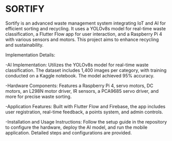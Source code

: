 # SORTIFY
Sortify is an advanced waste management system integrating IoT and AI for efficient sorting and recycling. It uses a YOLOv8s model for real-time waste classification, a Flutter Flow app for user interaction, and a Raspberry Pi 4 with various sensors and motors. This project aims to enhance recycling and sustainability.

Implementation Details:

-AI Implementation: Utilizes the YOLOv8s model for real-time waste classification. The dataset includes 1,400 images per category, with training conducted on a Kaggle notebook. The model achieved 95% accuracy.

-Hardware Components: Features a Raspberry Pi 4, servo motors, DC motors, an L298N motor driver, IR sensors, a PCA9685 servo driver, and more for precise waste sorting.

-Application Features: Built with Flutter Flow and Firebase, the app includes user registration, real-time feedback, a points system, and admin controls.

-Installation and Usage Instructions: Follow the setup guide in the repository to configure the hardware, deploy the AI model, and run the mobile application. Detailed steps and configurations are provided.
